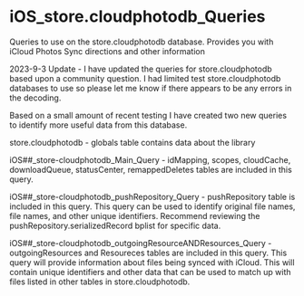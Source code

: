 # iOS_store.cloudphotodb_Queries
Queries to use on the store.cloudphotodb database. Provides you with iCloud Photos Sync directions and other information

2023-9-3 Update - I have updated the queries for store.cloudphotodb based upon a community question. I had limited test store.cloudphotodb databases to use so please let me know if there appears to be any errors in the decoding.

Based on a small amount of recent testing I have created two new queries to identify more useful data from this database.

store.cloudphotodb - globals table contains data about the library

iOS##_store-cloudphotodb_Main_Query - idMapping, scopes, cloudCache, downloadQueue, statusCenter, remappedDeletes tables are included in this query.

iOS##_store-cloudphotodb_pushRepository_Query - pushRepository table is included in this query. This query can be used to identify original file names, file names, and other unique identifiers. Recommend reviewing the pushRepository.serializedRecord bplist for specific data.

iOS##_store-cloudphotodb_outgoingResourceANDResources_Query - outgoingResources and Resoureces tables are included in this query. This query will provide information about files being synced with iCloud. This will contain unique identifiers and other data that can be used to match up with files listed in other tables in store.cloudphotodb.
